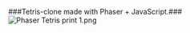 ###Tetris-clone made with Phaser + JavaScript.###
![Phaser Tetris print 1.png](https://bitbucket.org/repo/Gg6pneo/images/202175864-Phaser%20Tetris%20print%201.png)